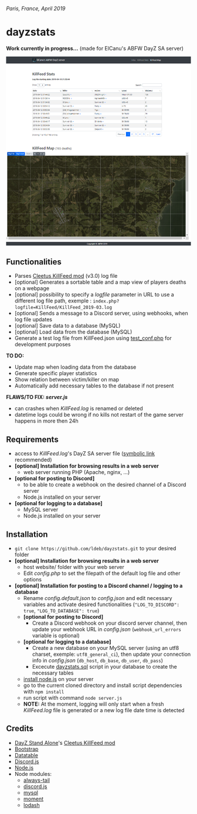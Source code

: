 *Paris, France, April 2019*

# dayzstats

**Work currently in progress...** (made for ElCanu's ABFW DayZ SA server)

![Screenshot](/screenshot.png?raw=true)

## Functionalities
- Parses [Cleetus KillFeed mod](https://steamcommunity.com/sharedfiles/filedetails/?id=1567872567) (v3.0) log file
- [optional] Generates a sortable table and a map view of players deaths on a webpage
- [optional] possibility to specify a *logfile* parameter in URL to use a different log file path, exemple : `index.php?logfile=KillFeed/KillFeed_2019-03.log`
- [optional] Sends a message to a Discord server, using webhooks, when log file updates
- [optional] Save data to a database (MySQL)
- [optional] Load data from the database (MySQL)
- Generate a test log file from KillFeed.json using [test_conf.php](/test_conf.php) for development purposes

**TO DO:**
- Update map when loading data from the database
- Generate specific player statistics
- Show relation between victim/killer on map
- Automatically add necessary tables to the database if not present

**FLAWS/TO FIX: *server.js***
- can crashes when *KillFeed.log* is renamed or deleted
- datetime logs could be wrong if no kills not restart of the game server happens in more then 24h

## Requirements
- access to *KillFeed.log*'s DayZ SA server file ([symbolic link](https://www.google.com/search?q=symbolic+link) recommended)
- **[optional] Installation for browsing results in a web server**
  - web server running PHP (Apache, nginx, ...)
- **[optional for posting to Discord]**
  - to be able to create a webhook on the desired channel of a Discord server
  - Node.js installed on your server
- **[optional for logging to a database]**
  - MySQL server
  - Node.js installed on your server

## Installation
- `git clone https://github.com/ldeb/dayzstats.git` to your desired folder
- **[optional] Installation for browsing results in a web server**
  - host website/ folder with your web server
  - Edit *config.php* to set the filepath of the default log file and other options
- **[optional] Installation for posting to a Discord channel / logging to a database**
  - Rename *config.default.json* to *config.json* and edit necessary variables and activate desired functionalities (`"LOG_TO_DISCORD": true`, `"LOG_TO_DATABASE": true`)
  - **[optional for posting to Discord]**
    - Create a Discord webhook on your discord server channel, then update your webhook URL in *config.json* (`webhook_url_errors` variable is optional)
  - **[optional for logging to a database]**
    - Create a new database on your MySQL server (using an utf8 charset, exemple: `utf8_general_ci`), then update your connection info in *config.json* (`db_host`, `db_base`, `db_user`, `db_pass`)
    - Excecute [dayzstats.sql](https://github.com/ldeb/dayzstats/blob/master/dayzstats.sql) script in your database to create the necessary tables
  - [install node.js](https://nodejs.org/en/download/) on your server
  - go to the current cloned directory and install script dependencies with `npm install`
  - run script with command `node server.js`
  - **NOTE:** At the moment, logging will only start when a fresh *KillFeed.log* file is generated or a new log file date time is detected

## Credits
- [DayZ Stand Alone](https://store.steampowered.com/agecheck/app/221100/)'s [Cleetus KillFeed mod](https://steamcommunity.com/sharedfiles/filedetails/?id=1567872567)
- [Bootstrap](https://getbootstrap.com/)
- [Datatable](https://datatables.net/)
- [Discord.js](https://discord.js.org/)
- [Node.js](https://nodejs.org/)
- Node modules:
  - [always-tail](https://github.com/jandre/always-tail)
  - [discord.js](https://github.com/discordjs/discord.js)
  - [mysql](https://github.com/mysqljs/mysql)
  - [moment](https://github.com/moment/moment)
  - [lodash](https://github.com/lodash/lodash)
